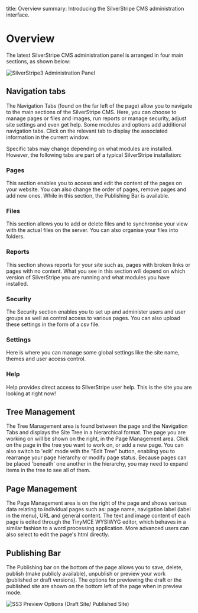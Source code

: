 title: Overview
summary: Introducing the SilverStripe CMS administration interface.


# Overview

The latest SilverStripe CMS administration panel is arranged in four main sections, as shown below:

![SilverStripe3 Administration Panel](/_images/Basic-Overview_2.jpg)

## Navigation tabs

The Navigation Tabs (found on the far left of the page) allow you to navigate to the main sections of the SilverStripe CMS. Here, you can choose to manage pages or files and images, run reports or manage security, adjust site settings and even get help.  Some modules and options add additional navigation tabs. Click on the relevant tab to display the associated information in the current window.

Specific tabs may change depending on what modules are installed. However, the following tabs are part of a typical SilverStripe installation:

### Pages

This section enables you to access and edit the content of the pages on your website.  You can also change the order of pages, remove pages and add new ones.  While in this section, the Publishing Bar is available.

### Files 

This section allows you to add or delete files and to synchronise your view with the actual files on the server.  You can also organise your files into folders.

### Reports

This section shows reports for your site such as, pages with broken links or pages with no content. What you see in this section will depend on which version of SilverStripe you are running and what modules you have installed.

### Security

The Security section enables you to set up and administer users and user groups as well as control access to various pages. You can also upload these settings in the form of a csv file.

### Settings

Here is where you can manage some global settings like the site name, themes and user access control.

### Help

Help provides direct access to SilverStripe user help. This is the site you are looking at right now!

## Tree Management

The Tree Management area is found between the page and the Navigation Tabs and displays the Site Tree in a hierarchical format. The page you are working on will be shown on the right, in the Page Management area.  Click on the page in the tree you want to work on, or add a new page. You can also switch to 'edit' mode with the "Edit Tree" button, enabling you to rearrange your page hierarchy or modify page status.  Because pages can be placed 'beneath' one another in the hierarchy, you may need to expand items in the tree to see all of them.

## Page Management

The Page Management area is on the right of the page and shows various data relating to individual pages such as: page name, navigation label (label in the menu), URL and general content.  The text and image content of each page is edited through the TinyMCE WYSIWYG editor, which behaves in a similar fashion to a word processing application.  More advanced users can also select to edit the page's html directly.

## Publishing Bar

The Publishing bar on the bottom of the page allows you to save, delete, publish (make publicly available), unpublish or preview your work (published or draft versions).  The options for previewing the draft or the published site are shown on the bottom left of the page when in preview mode.

![SS3 Preview Options (Draft Site/ Published Site)](/_images/preview-options.jpg)
